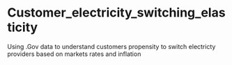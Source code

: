 # Customer_electricity_switching_elasticity
Using .Gov data to understand customers propensity to switch electricty providers based on markets rates and inflation
